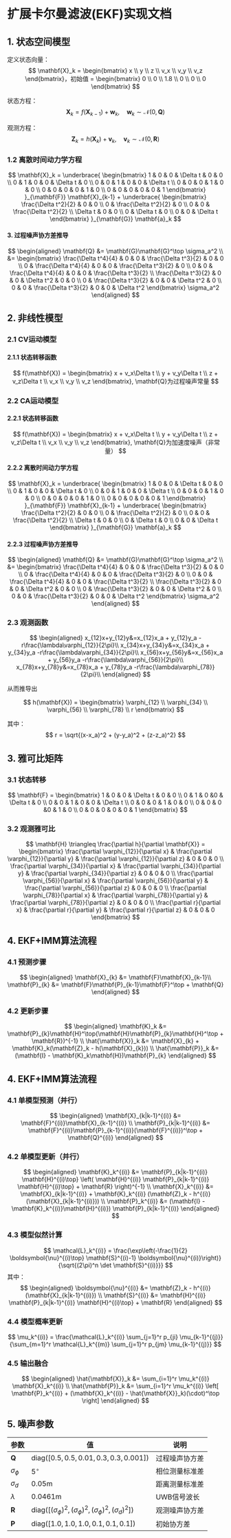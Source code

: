 # 扩展卡尔曼滤波(EKF)实现文档

## 1. 状态空间模型
定义状态向量：
$$
\mathbf{X}_k = \begin{bmatrix} 
x \\ y \\ z \\ v_x \\ v_y \\ v_z 
\end{bmatrix}，初始值 = \begin{bmatrix} 0 \\ 0 \\ 1.8 \\ 0 \\ 0 \\ 0
\end{bmatrix}
$$

状态方程：
$$
\mathbf{X}_k = f(\mathbf{X}_{k-1}) + \mathbf{w}_k, \quad \mathbf{w}_k \sim \mathcal{N}(0,\mathbf{Q})
$$

观测方程：
$$
\mathbf{Z}_k = h(\mathbf{X}_k) + \mathbf{v}_k, \quad \mathbf{v}_k \sim \mathcal{N}(0,\mathbf{R})
$$





### 1.2 离散时间动力学方程
$$
\mathbf{X}_k = \underbrace{
\begin{bmatrix}
1 & 0 & 0 & \Delta t & 0 & 0 \\
0 & 1 & 0 & 0 & \Delta t & 0 \\
0 & 0 & 1 & 0 & 0 & \Delta t \\
0 & 0 & 0 & 1 & 0 & 0 \\
0 & 0 & 0 & 0 & 1 & 0 \\
0 & 0 & 0 & 0 & 0 & 1
\end{bmatrix}
}_{\mathbf{F}} \mathbf{X}_{k-1} + 
\underbrace{
\begin{bmatrix}
\frac{\Delta t^2}{2} & 0 & 0 \\
0 & \frac{\Delta t^2}{2} & 0 \\
0 & 0 & \frac{\Delta t^2}{2} \\
\Delta t & 0 & 0 \\
0 & \Delta t & 0 \\
0 & 0 & \Delta t
\end{bmatrix}
}_{\mathbf{G}} \mathbf{a}_k
$$

#### 3. 过程噪声协方差推导
$$
\begin{aligned}
\mathbf{Q} &= \mathbf{G}\mathbf{G}^\top \sigma_a^2 \\
&= \begin{bmatrix}
\frac{\Delta t^4}{4} & 0 & 0 & \frac{\Delta t^3}{2} & 0 & 0 \\
0 & \frac{\Delta t^4}{4} & 0 & 0 & \frac{\Delta t^3}{2} & 0 \\
0 & 0 & \frac{\Delta t^4}{4} & 0 & 0 & \frac{\Delta t^3}{2} \\
\frac{\Delta t^3}{2} & 0 & 0 & \Delta t^2 & 0 & 0 \\
0 & \frac{\Delta t^3}{2} & 0 & 0 & \Delta t^2 & 0 \\
0 & 0 & \frac{\Delta t^3}{2} & 0 & 0 & \Delta t^2
\end{bmatrix} \sigma_a^2
\end{aligned}
$$



## 2. 非线性模型
### 2.1 CV运动模型
#### 2.1.1 状态转移函数
$$
f(\mathbf{X}) = \begin{bmatrix}
x + v_x\Delta t \\
y + v_y\Delta t \\
z + v_z\Delta t \\
v_x \\
v_y \\
v_z
\end{bmatrix},   \mathbf{Q}为过程噪声常量
$$

### 2.2 CA运动模型
#### 2.2.1 状态转移函数
$$
f(\mathbf{X}) = \begin{bmatrix}
x + v_x\Delta t \\
y + v_y\Delta t \\
z + v_z\Delta t \\
v_x \\
v_y \\
v_z
\end{bmatrix},   \mathbf{Q}为加速度噪声（非常量）
$$

#### 2.2.2 离散时间动力学方程
$$
\mathbf{X}_k = \underbrace{
\begin{bmatrix}
1 & 0 & 0 & \Delta t & 0 & 0 \\
0 & 1 & 0 & 0 & \Delta t & 0 \\
0 & 0 & 1 & 0 & 0 & \Delta t \\
0 & 0 & 0 & 1 & 0 & 0 \\
0 & 0 & 0 & 0 & 1 & 0 \\
0 & 0 & 0 & 0 & 0 & 1
\end{bmatrix}
}_{\mathbf{F}} \mathbf{X}_{k-1} + 
\underbrace{
\begin{bmatrix}
\frac{\Delta t^2}{2} & 0 & 0 \\
0 & \frac{\Delta t^2}{2} & 0 \\
0 & 0 & \frac{\Delta t^2}{2} \\
\Delta t & 0 & 0 \\
0 & \Delta t & 0 \\
0 & 0 & \Delta t
\end{bmatrix}
}_{\mathbf{G}} \mathbf{a}_k
$$

#### 2.2.3 过程噪声协方差推导
$$
\begin{aligned}
\mathbf{Q} &= \mathbf{G}\mathbf{G}^\top \sigma_a^2 \\
&= \begin{bmatrix}
\frac{\Delta t^4}{4} & 0 & 0 & \frac{\Delta t^3}{2} & 0 & 0 \\
0 & \frac{\Delta t^4}{4} & 0 & 0 & \frac{\Delta t^3}{2} & 0 \\
0 & 0 & \frac{\Delta t^4}{4} & 0 & 0 & \frac{\Delta t^3}{2} \\
\frac{\Delta t^3}{2} & 0 & 0 & \Delta t^2 & 0 & 0 \\
0 & \frac{\Delta t^3}{2} & 0 & 0 & \Delta t^2 & 0 \\
0 & 0 & \frac{\Delta t^3}{2} & 0 & 0 & \Delta t^2
\end{bmatrix} \sigma_a^2
\end{aligned}
$$

### 2.3 观测函数

$$
\begin{aligned}
x_{12}x+y_{12}y&=x_{12}x_a + y_{12}y_a -r\frac{\lambda\varphi_{12}}{2\pi}\\
x_{34}x+y_{34}y&=x_{34}x_a + y_{34}y_a -r\frac{\lambda\varphi_{34}}{2\pi}\\
x_{56}x+y_{56}y&=x_{56}x_a + y_{56}y_a -r\frac{\lambda\varphi_{56}}{2\pi}\\
x_{78}x+y_{78}y&=x_{78}x_a + y_{78}y_a -r\frac{\lambda\varphi_{78}}{2\pi}\\
\end{aligned}
$$

从而推导出


$$
h(\mathbf{X}) = \begin{bmatrix}
\varphi_{12} \\
\varphi_{34} \\
\varphi_{56} \\
\varphi_{78} \\
r
\end{bmatrix}
$$

其中：
$$
r = \sqrt{(x-x_a)^2 + (y-y_a)^2 + (z-z_a)^2}
$$



## 3. 雅可比矩阵
### 3.1 状态转移
$$
\mathbf{F} = \begin{bmatrix}
1 & 0 & 0 & \Delta t & 0 & 0 \\
0 & 1 & 0 &0 & \Delta t & 0 \\
0 & 0 & 1 & 0 & 0 & \Delta t \\
0 & 0 & 0 & 1 & 0 & 0 \\
0 & 0 & 0 &0 & 1 & 0 \\
0 & 0 & 0 & 0 & 0 & 1
\end{bmatrix}
$$



### 3.2 观测雅可比
$$
\mathbf{H} \triangleq \frac{\partial h}{\partial \mathbf{X}} = 
\begin{bmatrix}
\frac{\partial \varphi_{12}}{\partial x} & \frac{\partial \varphi_{12}}{\partial y} & \frac{\partial \varphi_{12}}{\partial z} & 0 & 0 & 0 \\
\frac{\partial \varphi_{34}}{\partial x} & \frac{\partial \varphi_{34}}{\partial y} & \frac{\partial \varphi_{34}}{\partial z} & 0 & 0 & 0 \\
\frac{\partial \varphi_{56}}{\partial x} & \frac{\partial \varphi_{56}}{\partial y} & \frac{\partial \varphi_{56}}{\partial z} & 0 & 0 & 0 \\
\frac{\partial \varphi_{78}}{\partial x} & \frac{\partial \varphi_{78}}{\partial y} & \frac{\partial \varphi_{78}}{\partial z} & 0 & 0 & 0 \\
\frac{\partial r}{\partial x} & \frac{\partial r}{\partial y} & \frac{\partial r}{\partial z} & 0 & 0 & 0
\end{bmatrix}
$$

## 4. EKF+IMM算法流程
### 4.1 预测步骤
$$
\begin{aligned}
\mathbf{X}_{k} &= \mathbf{F}\mathbf{X}_{k-1}\\
\mathbf{P}_{k} &= \mathbf{F}\mathbf{P}_{k-1}\mathbf{F}^\top + \mathbf{Q}
\end{aligned}
$$

### 4.2 更新步骤
$$
\begin{aligned}
\mathbf{K}_k &= \mathbf{P}_{k}\mathbf{H}^\top(\mathbf{H}\mathbf{P}_{k}\mathbf{H}^\top + \mathbf{R})^{-1} \\
\hat{\mathbf{X}}_k &= \mathbf{X}_{k} + \mathbf{K}_k(\mathbf{Z}_k - h(\mathbf{X}_{k})) \\
\hat{\mathbf{P}}_k &= (\mathbf{I} - \mathbf{K}_k\mathbf{H})\mathbf{P}_{k}
\end{aligned}
$$

## 4. EKF+IMM算法流程

### 4.1 单模型预测（并行）
$$
\begin{aligned}
\mathbf{X}_{k|k-1}^{(i)} &= \mathbf{F}^{(i)}\mathbf{X}_{k-1}^{(i)} \\
\mathbf{P}_{k|k-1}^{(i)} &= \mathbf{F}^{(i)}\mathbf{P}_{k-1}^{(i)}(\mathbf{F}^{(i)})^\top + \mathbf{Q}^{(i)}
\end{aligned}
$$

### 4.2 单模型更新（并行）
$$
\begin{aligned}
\mathbf{K}_k^{(i)} &= \mathbf{P}_{k|k-1}^{(i)} \mathbf{H}^{(i)\top} \left( \mathbf{H}^{(i)} \mathbf{P}_{k|k-1}^{(i)} \mathbf{H}^{(i)\top} + \mathbf{R} \right)^{-1} \\
\mathbf{X}_k^{(i)} &= \mathbf{X}_{k|k-1}^{(i)} + \mathbf{K}_k^{(i)} (\mathbf{Z}_k - h^{(i)}(\mathbf{X}_{k|k-1}^{(i)})) \\
\mathbf{P}_k^{(i)} &= (\mathbf{I} - \mathbf{K}_k^{(i)}\mathbf{H}^{(i)}) \mathbf{P}_{k|k-1}^{(i)}
\end{aligned}
$$

### 4.3 模型似然计算
$$
\mathcal{L}_k^{(i)} = \frac{\exp\left(-\frac{1}{2} \boldsymbol{\nu}^{(i)\top} \mathbf{S}^{(i)-1} \boldsymbol{\nu}^{(i)}\right)}{\sqrt{(2\pi)^n \det \mathbf{S}^{(i)}}}
$$
其中：
$$
\begin{aligned}
\boldsymbol{\nu}^{(i)} &= \mathbf{Z}_k - h^{(i)}(\mathbf{X}_{k|k-1}^{(i)}) \\
\mathbf{S}^{(i)} &= \mathbf{H}^{(i)} \mathbf{P}_{k|k-1}^{(i)} \mathbf{H}^{(i)\top} + \mathbf{R}
\end{aligned}
$$

### 4.4 模型概率更新
$$
\mu_k^{(i)} = \frac{\mathcal{L}_k^{(i)} \sum_{j=1}^r p_{ji} \mu_{k-1}^{(j)}}{\sum_{m=1}^r \mathcal{L}_k^{(m)} \sum_{j=1}^r p_{jm} \mu_{k-1}^{(j)}}
$$

### 4.5 输出融合
$$
\begin{aligned}
\hat{\mathbf{X}}_k &= \sum_{i=1}^r \mu_k^{(i)} \mathbf{X}_k^{(i)} \\
\hat{\mathbf{P}}_k &= \sum_{i=1}^r \mu_k^{(i)} \left[ \mathbf{P}_k^{(i)} + (\mathbf{X}_k^{(i)} - \hat{\mathbf{X}}_k)(\cdot)^\top \right]
\end{aligned}
$$

## 5. 噪声参数
| 参数 | 值 | 说明 |
|------|----|------|
| $\mathbf{Q}$ | $\text{diag}([0.5, 0.5, 0.01, 0.3, 0.3, 0.001])$ | 过程噪声协方差 |
| $\sigma_\phi$ | $5^\circ$ | 相位测量标准差 |
| $\sigma_d$ | 0.05m | 距离测量标准差 |
| $\lambda$ | 0.0461m | UWB信号波长 |
| $\mathbf{R}$ | $\text{diag}([(\sigma_\phi)^2, (\sigma_\phi)^2, (\sigma_\phi)^2, (\sigma_d)^2])$ | 观测噪声协方差 |
| $\mathbf{P}$ | $\text{diag}([1.0, 1.0, 1.0, 0.1, 0.1, 0.1])$ | 初始协方差 |

